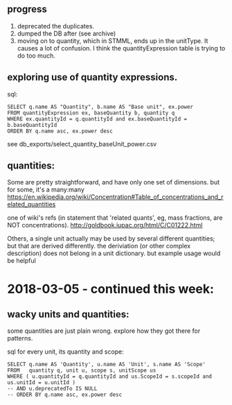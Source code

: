 ## progress
1. deprecated the duplicates.
1. dumped the DB after (see archive)
1. moving on to quantity, which in STMML, ends up in the unitType. It causes a lot of confusion. I think the quantityExpression table is trying to do too much.


## exploring use of quantity expressions.


sql: 
```
SELECT q.name AS "Quantity", b.name AS "Base unit", ex.power 
FROM quantityExpression ex, baseQuantity b, quantity q
WHERE ex.quantityId = q.quantityId and ex.baseQuantityId = b.baseQuantityId
ORDER BY q.name asc, ex.power desc
```
see db_exports/select_quantity_baseUnit_power.csv
 

## quantities:
Some are pretty straightforward, and have only one set of dimensions. but for some, it's a many:many 
https://en.wikipedia.org/wiki/Concentration#Table_of_concentrations_and_related_quantities

one of wiki's refs (in statement that 'related quants', eg, mass fractions, are NOT concentrations).
http://goldbook.iupac.org/html/C/C01222.html

Others, a single unit actually may be used by several different quantities; but that are derived differently.
the deriviation (or other complex description) does not belong in a unit dictionary. but example usage would be helpful 


# 2018-03-05 - continued this week:
## wacky units and quantities:
some quantities are just plain wrong. explore how they got there for patterns.

sql for every unit, its quantity and scope: 
```
SELECT q.name AS 'Quantity', u.name AS 'Unit', s.name AS 'Scope'  
FROM   quantity q, unit u, scope s, unitScope us
WHERE ( u.quantityId = q.quantityId and us.ScopeId = s.scopeId and us.unitId = u.unitId )
-- AND u.deprecatedTo IS NULL 
-- ORDER BY q.name asc, ex.power desc
```
